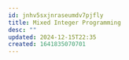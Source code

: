 ```yaml
---
id: jnhv5sxjnraseumdv7pjfly
title: Mixed Integer Programming
desc: ""
updated: 2024-12-15T22:35
created: 1641835070701
---
```


